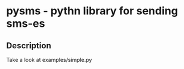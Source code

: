pysms - pythn library for sending sms-es
========================================

Description
-----------
Take a look at examples/simple.py
